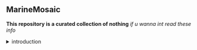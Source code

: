 ## MarineMosaic
**This repository is a curated collection of nothing**  *if u wanna int read these info* 
<details>

<summary>introduction</summary>

 - > I'm Kadita/Kadi , my pronouns are she/her, plz dont misgender me.
 - > INFJ `Introverted, Intuitive, Feeling, and Judging`
 - > I find myself constantly overthinking every single detail in my life and friendships, especially when it comes to things that are out of the ordinary or abnormal.
 - > **DON'T make +18 jokes and DON'T talk about sensitive topics like : domestic vio**nce, and s**ual orientation , Ab*se etc.. cuz they make discomfort**
 - > If you are the kind of person who tends to ignore the feelings and thoughts of those around you, DON'T int with me cuz I'm tired of toxic friendships.
 - > and if u dont like me u can hide or block me `idc`
   

</details>
